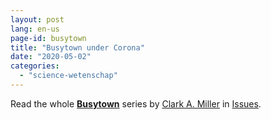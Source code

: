 ```yaml
---
layout: post
lang: en-us
page-id: busytown
title: "Busytown under Corona"
date: "2020-05-02"
categories:
  - "science-wetenschap"
---
```


Read the whole **[Busytown](https://issues.org/a-world-made-by-belief-scarry-pandemic/#.Xq2mSeQgdB8.link)**
series by [Clark A. Miller](https://issues.org/byline/clark-a-miller) in [Issues](https://issues.org/a-world-made-by-belief-scarry-pandemic/#.Xq2mSeQgdB8.link).
